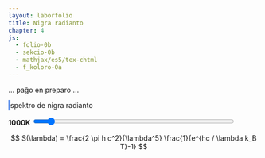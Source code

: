 ```yaml
---
layout: laborfolio
title: Nigra radianto
chapter: 4
js:
  - folio-0b
  - sekcio-0b 
  - mathjax/es5/tex-chtml
  - f_koloro-0a
---
```


... paĝo en preparo ...


<!-- 

https://en.wikipedia.org/wiki/Black_body
https://en.wikipedia.org/wiki/Planck%27s_law
https://en.wikipedia.org/wiki/Thermal_radiation
https://en.wikipedia.org/wiki/Planckian_locus
http://hyperphysics.phy-astr.gsu.edu/hbase/mod6.html#c4 


-->

<style>
    canvas {
        border: 2px solid cornflowerblue;
    }
</style>


<canvas id="spektro" width="500" height="500"></canvas>
spektro de nigra radianto

<b id="temperaturo_info">1000K</b>
<input type="range" id="temperaturo" style="width: 50em; max-width: 80%" min="300" max="10000" value="1000" step="100" onchange="aktualigo()" oninput="aktualigo_info()">


<script>
    
const canvas = document.getElementById("spektro");
const ctx = canvas.getContext("2d");

/*
/// konstantoj
const h = 6.62607015e-34 ;// Planka efikokvantumo en Js
const c = 2.99792458e8; // lumrapido en m/s
const kB = 1.380649e-23; // Boltzmann-konstanto en J/K

const c1 = 2*h*c*c; // *Math.PI
const c2 = h*c/kB; // faktoro por nm: 1e9
*/

function aktualigo_info() {
    const temp = ĝi('#temperaturo').value;
    ĝi('#temperaturo_info').textContent = temp + 'K';
}

function aktualigo() {
    const T = ĝi('#temperaturo').value;
    const lmin = 100, lmax=1500;
    const smax = 6e13;
    //ctx.clearRect(0, 0, canvas.width, canvas.height);
    ctx.fillStyle = "black";
    ctx.fillRect(0, 0,  canvas.width, canvas.height);
    plot(lmin,lmax,smax,T,"white");
    radimakulo(T);
}


/**
 * Kalkulas la spektran radion de nigra radianto
 * por specifa ondolongo l kaj temperaturo T
 * @param {number} ol ondolongo en nm
 * @param {number} T temperaturo en Kelvin
 */
/*
function spektro(ol,T) {
    const l = ol*1e-9;
    return c1 / (Math.pow(l,5)*(Math.exp(c2/l/T)-1))
}
*/

// desegnu punkton sur la kanvason
function punkto(x,y,r=1,koloro,ctx) {
    ctx.beginPath();
    ctx.arc(x, y, r, 0, Math.PI * 2);
    ctx.fillStyle = koloro;
    ctx.fill();
}

function vlinio(x,koloro,ctx) {
    ctx.beginPath();
    ctx.moveTo(x, 0);
    ctx.lineTo(x, canvas.height);
    ctx.strokeStyle = koloro;
    ctx.stroke(); 
}

function plot(lmin,lmax,smax,T,koloro="black") {
    // kalkulu spektrovaloron por ĉiu x (0..width)
    const dl = (lmax-lmin)/canvas.width;
    let S = []; //, smax = 0;
    let K = [];
    //debugger;
    for (let l=lmin;l<lmax;l+=dl) {
        const s = Koloro.spektro(l,T);
        // if (s>smax) smax = s;
        S.push(s);
        // lumkoloro
        const k = Koloro.lumkoloro(l);
        K.push(k);
    }
    // desegnu la kurbon
    sy = (canvas.height-2)/smax;
    console.log("smax: "+smax+" sy: "+sy);
    for (let x=0;x<canvas.width;x++) {
        const y = Math.trunc(sy*S[x]);
        // montru videblan spektron
        if (K[x] != "#000000") {
            vlinio(x,K[x],ctx);
        }
        // desegnu radiecon
        punkto(x,canvas.height-y,1,koloro,ctx);
        //console.log("x: "+x+" y:" +y);
    }
}

// testu lumkoloro
//console.log(Koloro.lumkoloro(500));

/*
const lmin = 100, lmax=5000;
const smax = 6e13;
plot(lmin,lmax,smax,3000,"red");
plot(lmin,lmax,smax,4000,"brown");
plot(lmin,lmax,smax,5000,"green");
plot(lmin,lmax,smax,6000,"blue");
plot(lmin,lmax,smax,7000,"violet");
*/

function radimakulo(T) {

/*
    // gammo-korekto
    const g = 0.055;

    const k = Koloro.nigra_radianto_rgb(T).map(x => {
        if (x <= 0.0031308)
            x = 12.92 * x;
        else
            x = (1+g) * x**(1/2.4) - g

        return Math.trunc(255*x);
    });     
    */
    const [r,g,b] = Koloro.nigra_radianto_rgb(T);
    const kstr = Koloro.rgb_gammo(r,g,b,0.8); // `rgb(${k[0]},${k[1]},${k[2]})`;
    console.log(kstr);
    // ankoraŭ la koloro ne ĝustas
    punkto(canvas.width-30,30,25,kstr,ctx);
}

// desegnu
aktualigo();

</script>



$$ S(\lambda) = \frac{2 \pi h c^2}{\lambda^5} \frac{1}{e^{hc / \lambda k_B T}-1} $$


